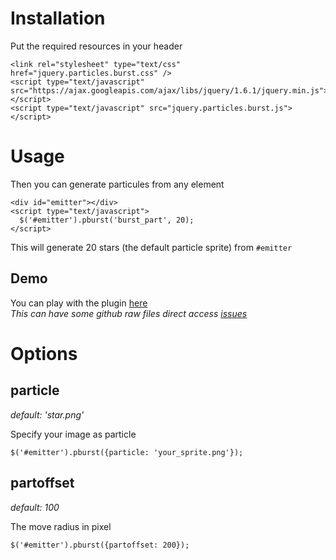 Installation
============

Put the required resources in your header

    <link rel="stylesheet" type="text/css" href="jquery.particles.burst.css" />
    <script type="text/javascript" src="https://ajax.googleapis.com/ajax/libs/jquery/1.6.1/jquery.min.js"></script>
    <script type="text/javascript" src="jquery.particles.burst.js"></script>

Usage
=====

Then you can generate particules from any element

    <div id="emitter"></div>
    <script type="text/javascript">
      $('#emitter').pburst('burst_part', 20);
    </script>

This will generate 20 stars (the default particle sprite) from `#emitter`

Demo
----

You can play with the plugin [here](http://jsfiddle.net/sEa4p/3/)  
_This can have some github raw files direct access [issues](https://github.com/jsfiddle/jsfiddle-docs-alpha/issues/95)_

Options
=======

particle
--------

_default: 'star.png'_

Specify your image as particle

    $('#emitter').pburst({particle: 'your_sprite.png'});

partoffset
----------

_default: 100_

The move radius in pixel

    $('#emitter').pburst({partoffset: 200});